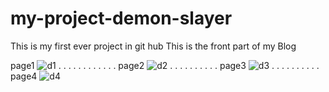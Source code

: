 # my-project-demon-slayer
This is my first ever project  in git hub 
This is the front part of my Blog

page1
![d1](https://user-images.githubusercontent.com/108394503/176884561-2720831f-aef7-4afc-be61-7bcc648fcb1a.PNG)
.
.
.
.
.
.
.
.
.
.
.
.
page2
![d2](https://user-images.githubusercontent.com/108394503/176884581-7abeed5c-7fef-4d54-aae7-c9caad324c24.PNG)
.
.
.
.
.
.
.
.
.
.
page3
![d3](https://user-images.githubusercontent.com/108394503/176884593-f3b687c0-51c0-4e77-8532-cf8a9bb2837e.PNG)
.
.
.
.
.
.
.
.
.
.
page4
![d4](https://user-images.githubusercontent.com/108394503/176884606-94845764-8a27-468c-a215-2dd46b10d65f.PNG)
